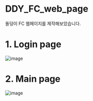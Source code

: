 # DDY_FC_web_page

돌덩이 FC 웹페이지를 제작해보았습니다.

# 1. Login page
![image](https://user-images.githubusercontent.com/64398993/147689442-bc0c6f29-2fce-4ab9-b639-6ce792121dee.png)

# 2. Main page
![image](https://user-images.githubusercontent.com/64398993/147689458-d56ea392-b5a4-4739-b32e-eec02c828724.png)
